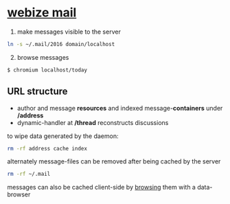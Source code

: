 # [webize mail](http://m.whats-your.name)

1. make messages visible to the server

``` sh
ln -s ~/.mail/2016 domain/localhost
```

2. browse messages

``` sh
$ chromium localhost/today
```

## URL structure
* author and message **resources** and indexed message-**containers** under **/address**
* dynamic-handler at **/thread** reconstructs discussions

to wipe data generated by the daemon:

``` sh
rm -rf address cache index
```

alternately  message-files can be removed after being cached by the server

``` sh
rm -rf ~/.mail
```

messages can also be cached client-side by [browsing](https://github.com/linkeddata/tabulator) them with a data-browser
